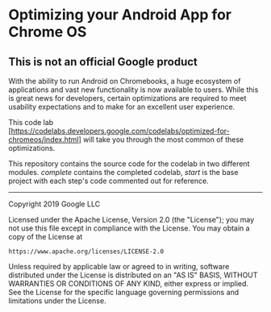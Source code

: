 # Optimizing your Android App for Chrome OS

## This is not an official Google product

With the ability to run Android on Chromebooks, a huge 
ecosystem of applications and vast new functionality 
is now available to users. While this is great news 
for developers, certain optimizations are required 
to meet usability expectations and to make for an 
excellent user experience. 

This code lab [https://codelabs.developers.google.com/codelabs/optimized-for-chromeos/index.html] will take you through 
the most common of these optimizations.

This repository contains the source code for the 
codelab in two different modules. *complete* contains
the completed codelab, *start* is the base project
with each step's code commented out for reference.

***

Copyright 2019 Google LLC

Licensed under the Apache License, Version 2.0 (the "License");
you may not use this file except in compliance with the License.
You may obtain a copy of the License at

    https://www.apache.org/licenses/LICENSE-2.0

Unless required by applicable law or agreed to in writing, software
distributed under the License is distributed on an "AS IS" BASIS,
WITHOUT WARRANTIES OR CONDITIONS OF ANY KIND, either express or implied.
See the License for the specific language governing permissions and
limitations under the License.